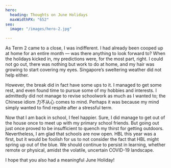 ```yaml
---
hero:
  heading: Thoughts on June Holidays
  maxWidthPX: "652"
seo:
  image: "/images/hero-2.jpg"

---
```

  
As Term 2 came to a close, I was indifferent. I had already been cooped up at home for an entire month — was there anything to look forward to? When the holidays kicked in, my predictions were, for the most part, right. I could not go out, there was nothing but work to do at home, and my hair was growing to start covering my eyes. Singapore’s sweltering weather did not help either.

However, the break did in fact have some ups to it. I managed to get some rest, and even found time to pursue some of my hobbies and interests. I admittedly did not manage to revise schoolwork as much as I wanted to; the Chinese idiom 力不从心 comes to mind. Perhaps it was because my mind simply wanted to find respite after a stressful term.

Now that I am back in school, I feel happier. Sure, I did manage to get out of the house once to meet up with my primary school friends. But going out just once proved to be insufficient to quench my thirst for getting outdoors. Nevertheless, I am glad that schools are now open. HBL this year was a first, but it would be foolish for us to not consider the fact that HBL might spring up out of the blue. We should continue to persist in learning, whether remote or physical, amidst the volatile, uncertain COVID-19 landscape.

I hope that you also had a meaningful June Holiday!